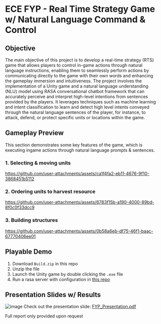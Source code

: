 # ECE FYP - Real Time Strategy Game w/ Natural Language Command & Control
## Objective
The main objective of this project is to develop a real-time strategy (RTS) game that allows players to control in-game actions through natural language instructions, enabling them to seamlessly perform actions by communicating directly to the game with their own words and enhancing the gameplay immersion and intuitiveness. 
The project involves the implementation of a Unity game and a natural language understanding (NLU) model using RASA conversational chatbot framework that can accurately perceive and interpret high-level intentions from sentences provided by the players. 
It leverages techniques such as machine learning and intent classification to learn and detect high level intents conveyed through the natural language sentences of the player, for instance, to attack, defend, or protect specific units or locations within the game.

## Gameplay Preview
This section demonstrates some key features of the game, which is executing ingame actions through natural language prompts & sentences.
### 1. Selecting & moving units
https://github.com/user-attachments/assets/ca1f4fa2-eb11-4676-9f10-3868451b5112
### 2. Ordering units to harvest resource
https://github.com/user-attachments/assets/6783f15b-a190-4000-89bd-8f0c0f33dcc9
### 3. Building structures
https://github.com/user-attachments/assets/0b58a6eb-df75-46f1-baac-67770406ee01

## Playable Demo
1. Download ```Build.zip``` in this repo
2. Unzip the file
3. Launch the Unity game by double clicking the ```.exe``` file
4. Run a rasa server with configuration in [this repo](https://github.com/FoxtrotPipe/EceFyp_RasaNluComponent)

## Presentation Slides w/ Results
![image](https://github.com/user-attachments/assets/e7511fc0-23b2-437a-9402-c7d6d9d99879)
Check out the presentation slide: [FYP_Presentation.pdf](https://github.com/user-attachments/files/16942539/FYP_Presentation.pdf)

Full report only provided upon request
